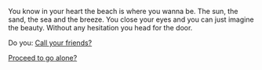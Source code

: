 You know in your heart the beach is where you wanna be.
The sun, the sand, the sea and the breeze.
You close your eyes and you can just imagine the beauty. Without any hesitation you head for the door.

Do you:
[Call your friends?](https://github.com/jonotko/create-your-own-adventure/blob/jono-adventure/english/go-with-friends/go-with-friends.md)

[Proceed to go alone?](https://github.com/jonotko/create-your-own-adventure/blob/jono-adventure/english/go-alone/go-alone.md)